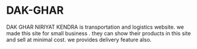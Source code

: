 # DAK-GHAR
DAK GHAR NIRIYAT KENDRA is  transportation and logistics website. we made this site for small business . they can show their products in this site and sell at minimal cost. we provides delivery feature also.
